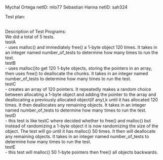 Mychal Ortega netID: mlo77
Sebastian Hanna netID: sah324


Test plan:<br><br>

Description of Test Programs:<br>
We did a total of 5 tests. <br>
testA<br>
    - uses malloc() and immediately free() a 1-byte object 120 times. It takes in an integer named number_of_tests to determine how many times to run the test.<br>
testB<br>
    - uses malloc()to get 120 1-byte objects, storing the pointers in an array, then uses free() to deallocate the chunks. It takes in an integer named number_of_tests to determine how many times to run the test.<br>
testC<br>
    - creates an array of 120 pointers. It repeatedly makes a random choice between allocating a 1-byte object and adding the pointer to the array and deallocating a previously allocated object(if any),k until it has allocated 120 times. It then deallocates any remaining objects. It takes in an integer named number_of_tests to determine how many times to run the test.<br>
testD<br>
    - this test is like testC where decided whether to free() and malloc() but instead of randomizing a 1-byte object it is now randomizing the size of the object. The test will go until it has malloc() 50 times. It then will deallocate any remaining objects. It takes in an integer named number_of_tests to determine how many times to run the test.<br>
testE<br>
    - this test will malloc() 50 1-byte pointers then free() all objects backwards. <br>
